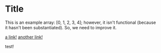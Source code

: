 # Title

This is an example array: [0, 1, 2, 3, 4]; however, it isn't functional (because it hasn't been substantiated). So, we  need to improve it.

[a link!](https://something.com)
[another link!](some-page.html)

test!
